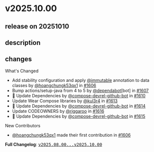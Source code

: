 # v2025.10.00

## release on 20251010
## description
## changes
What's Changed

* Add stability configuration and apply <a class="user-mention notranslate" data-hovercard-type="organization" data-hovercard-url="/orgs/immutable/hovercard" data-octo-click="hovercard-link-click" data-octo-dimensions="link_type:self" href="https://github.com/immutable">@immutable</a> annotation to data classes by <a class="user-mention notranslate" data-hovercard-type="user" data-hovercard-url="/users/hoangchungk53qx1/hovercard" data-octo-click="hovercard-link-click" data-octo-dimensions="link_type:self" href="https://github.com/hoangchungk53qx1">@hoangchungk53qx1</a> in <a class="issue-link js-issue-link" data-error-text="Failed to load title" data-id="3337984352" data-permission-text="Title is private" data-url="https://github.com/android/compose-samples/issues/1606" data-hovercard-type="pull_request" data-hovercard-url="/android/compose-samples/pull/1606/hovercard" href="https://github.com/android/compose-samples/pull/1606">#1606</a>
* Bump actions/setup-java from 4 to 5 by <a class="user-mention notranslate" data-hovercard-type="organization" data-hovercard-url="/orgs/dependabot/hovercard" data-octo-click="hovercard-link-click" data-octo-dimensions="link_type:self" href="https://github.com/dependabot">@dependabot</a>[bot] in <a class="issue-link js-issue-link" data-error-text="Failed to load title" data-id="3351529021" data-permission-text="Title is private" data-url="https://github.com/android/compose-samples/issues/1607" data-hovercard-type="pull_request" data-hovercard-url="/android/compose-samples/pull/1607/hovercard" href="https://github.com/android/compose-samples/pull/1607">#1607</a>
* 🤖 Update Dependencies by <a class="user-mention notranslate" data-hovercard-type="user" data-hovercard-url="/users/compose-devrel-github-bot/hovercard" data-octo-click="hovercard-link-click" data-octo-dimensions="link_type:self" href="https://github.com/compose-devrel-github-bot">@compose-devrel-github-bot</a> in <a class="issue-link js-issue-link" data-error-text="Failed to load title" data-id="3403582911" data-permission-text="Title is private" data-url="https://github.com/android/compose-samples/issues/1610" data-hovercard-type="pull_request" data-hovercard-url="/android/compose-samples/pull/1610/hovercard" href="https://github.com/android/compose-samples/pull/1610">#1610</a>
* Update Wear Compose libraries by <a class="user-mention notranslate" data-hovercard-type="user" data-hovercard-url="/users/kul3r4/hovercard" data-octo-click="hovercard-link-click" data-octo-dimensions="link_type:self" href="https://github.com/kul3r4">@kul3r4</a> in <a class="issue-link js-issue-link" data-error-text="Failed to load title" data-id="3434722147" data-permission-text="Title is private" data-url="https://github.com/android/compose-samples/issues/1613" data-hovercard-type="pull_request" data-hovercard-url="/android/compose-samples/pull/1613/hovercard" href="https://github.com/android/compose-samples/pull/1613">#1613</a>
* 🤖 Update Dependencies by <a class="user-mention notranslate" data-hovercard-type="user" data-hovercard-url="/users/compose-devrel-github-bot/hovercard" data-octo-click="hovercard-link-click" data-octo-dimensions="link_type:self" href="https://github.com/compose-devrel-github-bot">@compose-devrel-github-bot</a> in <a class="issue-link js-issue-link" data-error-text="Failed to load title" data-id="3452784128" data-permission-text="Title is private" data-url="https://github.com/android/compose-samples/issues/1614" data-hovercard-type="pull_request" data-hovercard-url="/android/compose-samples/pull/1614/hovercard" href="https://github.com/android/compose-samples/pull/1614">#1614</a>
* Update CODEOWNERS by <a class="user-mention notranslate" data-hovercard-type="user" data-hovercard-url="/users/riggaroo/hovercard" data-octo-click="hovercard-link-click" data-octo-dimensions="link_type:self" href="https://github.com/riggaroo">@riggaroo</a> in <a class="issue-link js-issue-link" data-error-text="Failed to load title" data-id="3502138863" data-permission-text="Title is private" data-url="https://github.com/android/compose-samples/issues/1616" data-hovercard-type="pull_request" data-hovercard-url="/android/compose-samples/pull/1616/hovercard" href="https://github.com/android/compose-samples/pull/1616">#1616</a>
* 🤖 Update Dependencies by <a class="user-mention notranslate" data-hovercard-type="user" data-hovercard-url="/users/compose-devrel-github-bot/hovercard" data-octo-click="hovercard-link-click" data-octo-dimensions="link_type:self" href="https://github.com/compose-devrel-github-bot">@compose-devrel-github-bot</a> in <a class="issue-link js-issue-link" data-error-text="Failed to load title" data-id="3499948960" data-permission-text="Title is private" data-url="https://github.com/android/compose-samples/issues/1615" data-hovercard-type="pull_request" data-hovercard-url="/android/compose-samples/pull/1615/hovercard" href="https://github.com/android/compose-samples/pull/1615">#1615</a>

New Contributors

* <a class="user-mention notranslate" data-hovercard-type="user" data-hovercard-url="/users/hoangchungk53qx1/hovercard" data-octo-click="hovercard-link-click" data-octo-dimensions="link_type:self" href="https://github.com/hoangchungk53qx1">@hoangchungk53qx1</a> made their first contribution in <a class="issue-link js-issue-link" data-error-text="Failed to load title" data-id="3337984352" data-permission-text="Title is private" data-url="https://github.com/android/compose-samples/issues/1606" data-hovercard-type="pull_request" data-hovercard-url="/android/compose-samples/pull/1606/hovercard" href="https://github.com/android/compose-samples/pull/1606">#1606</a>

<strong>Full Changelog</strong>: <a class="commit-link" href="https://github.com/android/compose-samples/compare/v2025.08.00...v2025.10.00"><tt>v2025.08.00...v2025.10.00</tt></a>

